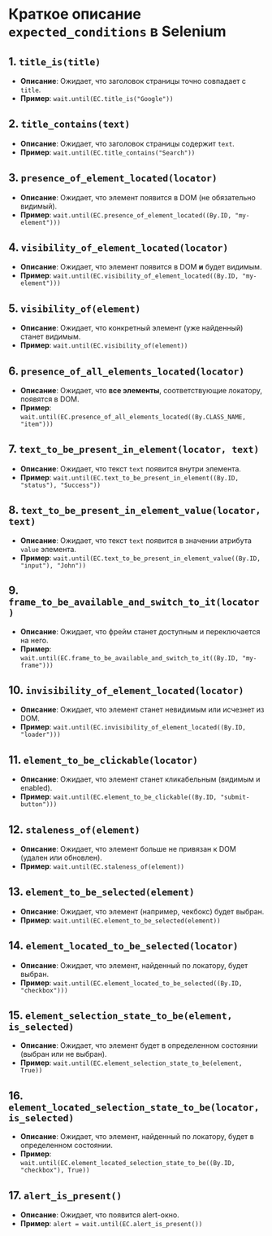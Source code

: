# Краткое описание `expected_conditions` в Selenium

## 1. **`title_is(title)`**
- **Описание**: Ожидает, что заголовок страницы точно совпадает с `title`.
- **Пример**:
  ` wait.until(EC.title_is("Google")) `

## 2. **`title_contains(text)`**
- **Описание**: Ожидает, что заголовок страницы содержит `text`.
- **Пример**:
  ` wait.until(EC.title_contains("Search")) `

## 3. **`presence_of_element_located(locator)`**
- **Описание**: Ожидает, что элемент появится в DOM (не обязательно видимый).
- **Пример**:
  ` wait.until(EC.presence_of_element_located((By.ID, "my-element"))) `

## 4. **`visibility_of_element_located(locator)`**
- **Описание**: Ожидает, что элемент появится в DOM **и** будет видимым.
- **Пример**:
  ` wait.until(EC.visibility_of_element_located((By.ID, "my-element"))) `

## 5. **`visibility_of(element)`**
- **Описание**: Ожидает, что конкретный элемент (уже найденный) станет видимым.
- **Пример**:
  ` wait.until(EC.visibility_of(element)) `

## 6. **`presence_of_all_elements_located(locator)`**
- **Описание**: Ожидает, что **все элементы**, соответствующие локатору, появятся в DOM.
- **Пример**:
  ` wait.until(EC.presence_of_all_elements_located((By.CLASS_NAME, "item"))) `

## 7. **`text_to_be_present_in_element(locator, text)`**
- **Описание**: Ожидает, что текст `text` появится внутри элемента.
- **Пример**:
  ` wait.until(EC.text_to_be_present_in_element((By.ID, "status"), "Success")) `

## 8. **`text_to_be_present_in_element_value(locator, text)`**
- **Описание**: Ожидает, что текст `text` появится в значении атрибута `value` элемента.
- **Пример**:
  ` wait.until(EC.text_to_be_present_in_element_value((By.ID, "input"), "John")) `

## 9. **`frame_to_be_available_and_switch_to_it(locator)`**
- **Описание**: Ожидает, что фрейм станет доступным и переключается на него.
- **Пример**:
  ` wait.until(EC.frame_to_be_available_and_switch_to_it((By.ID, "my-frame"))) `

## 10. **`invisibility_of_element_located(locator)`**
- **Описание**: Ожидает, что элемент станет невидимым или исчезнет из DOM.
- **Пример**:
  ` wait.until(EC.invisibility_of_element_located((By.ID, "loader"))) `

## 11. **`element_to_be_clickable(locator)`**
- **Описание**: Ожидает, что элемент станет кликабельным (видимым и enabled).
- **Пример**:
  ` wait.until(EC.element_to_be_clickable((By.ID, "submit-button"))) `

## 12. **`staleness_of(element)`**
- **Описание**: Ожидает, что элемент больше не привязан к DOM (удален или обновлен).
- **Пример**:
  ` wait.until(EC.staleness_of(element)) `

## 13. **`element_to_be_selected(element)`**
- **Описание**: Ожидает, что элемент (например, чекбокс) будет выбран.
- **Пример**:
  ` wait.until(EC.element_to_be_selected(element)) `

## 14. **`element_located_to_be_selected(locator)`**
- **Описание**: Ожидает, что элемент, найденный по локатору, будет выбран.
- **Пример**:
  ` wait.until(EC.element_located_to_be_selected((By.ID, "checkbox"))) `

## 15. **`element_selection_state_to_be(element, is_selected)`**
- **Описание**: Ожидает, что элемент будет в определенном состоянии (выбран или не выбран).
- **Пример**:
  ` wait.until(EC.element_selection_state_to_be(element, True)) `

## 16. **`element_located_selection_state_to_be(locator, is_selected)`**
- **Описание**: Ожидает, что элемент, найденный по локатору, будет в определенном состоянии.
- **Пример**:
  ` wait.until(EC.element_located_selection_state_to_be((By.ID, "checkbox"), True)) `

## 17. **`alert_is_present()`**
- **Описание**: Ожидает, что появится alert-окно.
- **Пример**:
  ` alert = wait.until(EC.alert_is_present()) `